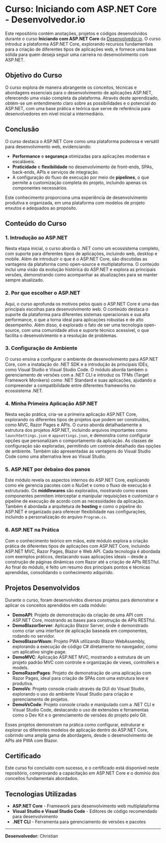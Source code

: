 # Curso: Iniciando com ASP.NET Core - Desenvolvedor.io

Este repositório contém anotações, projetos e códigos desenvolvidos durante o curso **Iniciando com ASP.NET Core** da [Desenvolvedor.io](https://desenvolvedor.io/). O curso introduz a plataforma ASP.NET Core, explorando recursos fundamentais para a criação de diferentes tipos de aplicações web, e fornece uma base sólida para quem deseja seguir uma carreira no desenvolvimento com ASP.NET.

## Objetivo do Curso

O curso explora de maneira abrangente os conceitos, técnicas e abordagens essenciais para o desenvolvimento de aplicações ASP.NET, oferecendo uma visão completa da plataforma. Através deste aprendizado, obtém-se um entendimento claro sobre as possibilidades e o potencial do ASP.NET, com uma base prática e teórica que serve de referência para desenvolvedores em nível inicial a intermediário.

## Conclusão

O curso destaca o ASP.NET Core como uma plataforma poderosa e versátil para desenvolvimento web, evidenciando:

- **Performance** e **segurança** otimizadas para aplicações modernas e escaláveis.
- **Praticidade** e **flexibilidade** no desenvolvimento de front-ends, SPAs, back-ends, APIs e serviços de integração.
- A configuração do fluxo de execução por meio de **pipelines**, o que permite a customização completa do projeto, incluindo apenas os componentes necessários.

Este conhecimento proporciona uma experiência de desenvolvimento produtiva e organizada, em uma plataforma com modelos de projeto enxutos e adequados ao propósito.

## Conteúdo do Curso

### 1. Introdução ao ASP.NET
   Nesta etapa inicial, o curso aborda o .NET como um ecossistema completo, com suporte para diferentes tipos de aplicações, incluindo web, desktop e mobile. Além de introduzir o que é o ASP.NET Core, são discutidas as vantagens da plataforma como open-source e multiplataforma. O conteúdo inclui uma visão da evolução histórica do ASP.NET e explora as principais versões, demonstrando como acompanhar as atualizações para se manter sempre atualizado.

### 2. Por que escolher o ASP.NET
   Aqui, o curso aprofunda os motivos pelos quais o ASP.NET Core é uma das principais escolhas para desenvolvimento web. O conteúdo destaca o suporte da plataforma para diferentes sistemas operacionais e sua alta performance, o que a torna ideal para aplicações robustas e de alto desempenho. Além disso, é explorado o fato de ser uma tecnologia open-source, com uma comunidade ativa e suporte técnico acessível, o que facilita o desenvolvimento e a resolução de problemas.

### 3. Configuração de Ambiente
   O curso ensina a configurar o ambiente de desenvolvimento para ASP.NET Core, com a instalação do .NET SDK e a introdução às principais IDEs, como Visual Studio e Visual Studio Code. O módulo aborda também o gerenciamento de versões com a .NET CLI e introduz os TFMs (Target Framework Monikers) como .NET Standard e suas aplicações, ajudando a compreender a compatibilidade entre diferentes frameworks no ecossistema .NET.

### 4. Minha Primeira Aplicação ASP.NET
   Nesta seção prática, cria-se a primeira aplicação ASP.NET Core, explorando os diferentes tipos de projetos que podem ser construídos, como MVC, Razor Pages e APIs. O curso aborda detalhadamente a estrutura dos projetos ASP.NET, incluindo arquivos importantes como `launchSettings.json` e `appsettings.json`, e demonstra como configurar opções que personalizam o comportamento da aplicação. As classes de configuração são exploradas, permitindo um controle detalhado das opções de ambiente. Também são apresentadas as vantagens do Visual Studio Code como uma alternativa leve ao Visual Studio.

### 5. ASP.NET por debaixo dos panos
   Este módulo revela os aspectos internos do ASP.NET Core, explicando como ele gerencia pacotes com o NuGet e como o fluxo de execução é estruturado. Os **middlewares** são explorados, mostrando como esses componentes permitem interceptar e manipular requisições e customizar o pipeline de execução de acordo com as necessidades da aplicação. Também é abordada a arquitetura de **hosting** e como o pipeline do ASP.NET é organizado para oferecer flexibilidade nas configurações, incluindo a personalização do arquivo `Program.cs`.

### 6. ASP.NET na Prática
   Com o conhecimento teórico em mãos, este módulo explora a criação prática de diferentes tipos de aplicações com ASP.NET Core, incluindo ASP.NET MVC, Razor Pages, Blazor e Web API. Cada tecnologia é abordada com exemplos práticos, destacando suas aplicações ideais – desde a construção de páginas dinâmicas com Razor até a criação de APIs RESTful. Ao final do módulo, é feito um resumo dos principais pontos e técnicas aprendidas, consolidando o conhecimento adquirido.

## Projetos Desenvolvidos

Durante o curso, foram desenvolvidos diversos projetos para demonstrar e aplicar os conceitos aprendidos em cada módulo:

- **DemoAPI**: Projeto de demonstração da criação de uma API com ASP.NET Core, mostrando as bases para construção de APIs RESTful.
- **DemoBlazorServer**: Aplicação Blazor Server, onde é demonstrado como criar uma interface de aplicação baseada em componentes, rodando no servidor.
- **DemoBlazorWasm**: Projeto PWA utilizando Blazor WebAssembly, explorando a execução de código C# diretamente no navegador, como um aplicativo single-page.
- **DemoMVC**: Aplicação ASP.NET MVC, mostrando a estrutura de um projeto padrão MVC com controle e organização de views, controllers e models.
- **DemoRazorPages**: Projeto de demonstração de uma aplicação com Razor Pages, ideal para criação de SPAs com uma estrutura leve e produtiva.
- **DemoVs**: Projeto console criado através da GUI do Visual Studio, explorando o uso do ambiente Visual Studio para criação e gerenciamento de projetos.
- **DemoVsCode**: Projeto console criado e manipulado com a .NET CLI e Visual Studio Code, destacando o uso de extensões e ferramentas como o Dev Kit e o gerenciamento de versões do projeto pelo Git.

Esses projetos demonstram na prática como configurar, estruturar e explorar os diferentes modelos de aplicação dentro do ASP.NET Core, cobrindo uma ampla gama de abordagens, desde o desenvolvimento de APIs até PWA com Blazor.

## Certificado

Este curso foi concluído com sucesso, e o certificado está disponível neste repositório, comprovando a capacitação em ASP.NET Core e o domínio dos conceitos fundamentais abordados. 



## Tecnologias Utilizadas

- **ASP.NET Core** - Framework para desenvolvimento web multiplataforma
- **Visual Studio e Visual Studio  Code** - Editores de código recomendado para desenvolvimento
- **.NET CLI** - Ferramenta para gerenciamento de versões e pacotes

---

**Desenvolvedor:** Christian